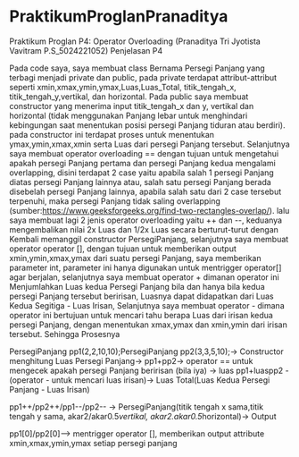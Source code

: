 # PraktikumProglanPranaditya
Praktikum Proglan P4: Operator Overloading (Pranaditya Tri Jyotista Vavitram P.S_5024221052)
Penjelasan P4

Pada code saya, saya membuat class Bernama Persegi Panjang yang terbagi menjadi private dan public, pada private terdapat attribut-attribut seperti xmin,xmax,ymin,ymax,Luas,Luas_Total, titik_tengah_x, titik_tengah_y,vertikal, dan horizontal. Pada public saya membuat constructor yang menerima input titik_tengah_x dan y, vertikal dan horizontal (tidak menggunakan Panjang lebar untuk menghindari kebingungan saat menentukan posisi persegi Panjang tiduran atau berdiri). pada constructor ini terdapat proses untuk menentukan ymax,ymin,xmax,xmin serta Luas dari persegi Panjang tersebut. Selanjutnya saya membuat operator overloading == dengan tujuan untuk mengetahui apakah persegi Panjang pertama dan persegi Panjang kedua mengalami overlapping, disini terdapat 2 case yaitu apabila salah 1 persegi Panjang diatas persegi Panjang lainnya atau, salah satu persegi Panjang berada disebelah persegi Panjang lainnya, apabila salah satu dari 2 case tersebut terpenuhi, maka persegi Panjang tidak saling overlapping (sumber:https://www.geeksforgeeks.org/find-two-rectangles-overlap/). lalu saya membuat lagi 2 jenis operator overloading yaitu ++ dan --, keduanya mengembalikan nilai 2x Luas dan 1/2x Luas secara berturut-turut dengan Kembali memanggil constructor PersegiPanjang, selanjutnya saya membuat operator operator [], dengan tujuan untuk memberikan output xmin,ymin,xmax,ymax dari suatu persegi Panjang, saya memberikan parameter int, parameter ini hanya digunakan untuk mentrigger operator[] agar berjalan, selanjutnya saya membuat operator + dimanan operator ini Menjumlahkan Luas kedua Persegi Panjang bila dan hanya bila kedua persegi Panjang tersebut beririsan, Luasnya dapat didapatkan dari Luas Kedua Segitiga - Luas Irisan, Selanjutnya saya membuat operator - dimana operator ini bertujuan untuk mencari tahu berapa Luas dari irisan kedua persegi Panjang, dengan menentukan xmax,ymax dan xmin,ymin dari irisan tersebut.
Sehingga Prosesnya

PersegiPanjang pp1(2,2,10,10);PersegiPanjang pp2(3,3,5,10);-> Constructor menghitung Luas Persegi Panjang-> pp1+pp2-> operator == untuk mengecek apakah persegi Panjang beririsan (bila iya) -> luas pp1+luaspp2 -(operator - untuk mencari luas irisan)-> Luas Total(Luas Kedua Persegi Panjang - Luas Irisan)

pp1++/pp2++/pp1--/pp2-- -> PersegiPanjang(titik tengah x sama,titik tengah y sama, akar2/akar0.5*vertikal, akar2.akar0.5*horizontal)-> Output

pp1[0]/pp2[0]--> mentrigger operator [], memberikan output attribute xmin,xmax,ymin,ymax setiap persegi panjang
